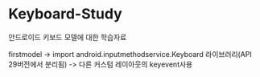 # Keyboard-Study
안드로이드 키보드 모델에 대한 학습자료

firstmodel 
-> import android.inputmethodservice.Keyboard 라이브러리(API 29버전에서 분리됨)
-> 다른 커스텀 레이아웃의 keyevent사용 
